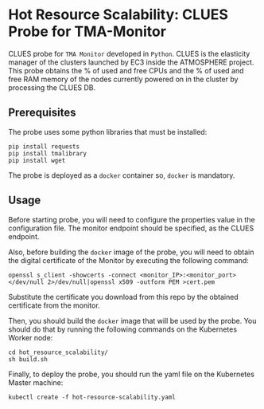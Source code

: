 # Hot Resource Scalability: CLUES Probe for TMA-Monitor

CLUES probe for `TMA Monitor` developed in `Python`. CLUES is the elasticity manager of the clusters launched by EC3 inside the ATMOSPHERE project. This probe obtains the % of used and free CPUs and the % of used and free RAM memory of the nodes currently powered on in the cluster by processing the CLUES DB.


## Prerequisites
The probe uses some python libraries that must be installed:

``` 
pip install requests
pip install tmalibrary
pip install wget
```

The probe is deployed as a `docker` container so, `docker` is mandatory. 

## Usage

Before starting probe, you will need to configure the properties value in the configuration file. The monitor endpoint should be specified, as the CLUES endpoint.

Also, before building the `docker` image of the probe, you will need to obtain the digital certificate of the Monitor by executing the following command:

```
openssl s_client -showcerts -connect <monitor_IP>:<monitor_port> </dev/null 2>/dev/null|openssl x509 -outform PEM >cert.pem
```

Substitute the certificate you download from this repo by the obtained certificate from the monitor.

Then, you should build the `docker` image that will be used by the probe. You should do that by running the following commands on the Kubernetes Worker node:

```
cd hot_resource_scalability/
sh build.sh
```

Finally, to deploy the probe, you should run the yaml file on the Kubernetes Master machine:

```
kubectl create -f hot-resource-scalability.yaml
```
